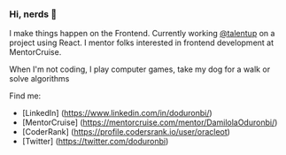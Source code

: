 ### Hi, nerds 👋

I make things happen on the Frontend. Currently working [@talentup](https://github.com/talentup) on a project using React. I mentor folks interested in frontend development at MentorCruise.

When I'm not coding, I play computer games, take my dog for a walk or solve algorithms

Find me:
- [LinkedIn] (https://www.linkedin.com/in/doduronbi/)
- [MentorCruise] (https://mentorcruise.com/mentor/DamilolaOduronbi/)
- [CoderRank] (https://profile.codersrank.io/user/oracleot)
- [Twitter] (https://twitter.com/doduronbi)
